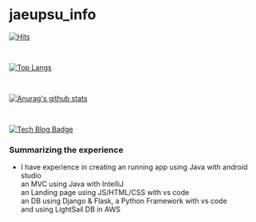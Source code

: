 
# jaeupsu_info

[![Hits](https://hits.seeyoufarm.com/api/count/incr/badge.svg?url=https%3A%2F%2Fgithub.com%2FJaeUpSu&count_bg=%2379C83D&title_bg=%23555555&icon=&icon_color=%23E7E7E7&title=hits&edge_flat=false)](https://hits.seeyoufarm.com)

<br>

[![Top Langs](https://github-readme-stats.vercel.app/api/top-langs/?username=JaeUpSu)](https://github.com/JaeUpSu/jaeupsu_info)

<br>

[![Anurag's github stats](https://github-readme-stats.vercel.app/api?username=JaeUpSu)](https://github.com/JaeUpSu/jaeupsu_info)

<br>

[![Tech Blog Badge](http://img.shields.io/badge/-Tech%20blog-black?style=flat-square&logo=github&link=https://JaeUpSu.github.io/)](https://JaeUpSu.github.io/)





### Summarizing the experience

 - I have experience in creating an running app using Java with android studio <br>
                                 an MVC using Java with IntelliJ <br>
                                 an Landing page using JS/HTML/CSS with vs code <br>
                                 an DB using Django & Flask, a Python Framework with vs code <br> 
                                 and using LightSail DB in AWS
   
